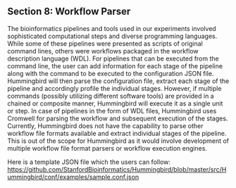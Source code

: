 ## Section 8: Workflow Parser

The bioinformatics pipelines and tools used in our experiments involved sophisticated computational steps and diverse programming languages. While some of these pipelines were presented as scripts of original command lines, others were workflows packaged in the workflow description language (WDL). For pipelines that can be executed from the command line, the user can add information for each stage of the pipeline along with the command to be executed to the configuration JSON file. Hummingbird will then parse the configuration file, extract each stage of the pipeline and accordingly profile the individual stages. However, if multiple commands (possibly utilizing different software tools) are provided in a chained or composite manner, Hummingbird will execute it as a single unit or step. In case of pipelines in the form of WDL files, Hummingbird uses Cromwell for parsing the workflow and subsequent execution of the stages. Currently, Hummingbird does not have the capability to parse other workflow file formats available and extract individual stages of the pipeline. This is out of the scope for Hummingbird as it would involve development of multiple workflow file format parsers or workflow execution engines.

Here is a template JSON file which the users can follow: https://github.com/StanfordBioinformatics/Hummingbird/blob/master/src/Hummingbird/conf/examples/sample.conf.json
